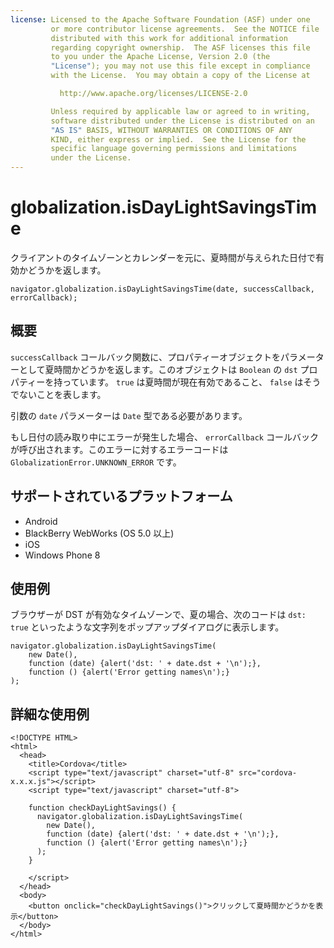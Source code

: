 ```yaml
---
license: Licensed to the Apache Software Foundation (ASF) under one
         or more contributor license agreements.  See the NOTICE file
         distributed with this work for additional information
         regarding copyright ownership.  The ASF licenses this file
         to you under the Apache License, Version 2.0 (the
         "License"); you may not use this file except in compliance
         with the License.  You may obtain a copy of the License at

           http://www.apache.org/licenses/LICENSE-2.0

         Unless required by applicable law or agreed to in writing,
         software distributed under the License is distributed on an
         "AS IS" BASIS, WITHOUT WARRANTIES OR CONDITIONS OF ANY
         KIND, either express or implied.  See the License for the
         specific language governing permissions and limitations
         under the License.
---
```


globalization.isDayLightSavingsTime
===========

クライアントのタイムゾーンとカレンダーを元に、夏時間が与えられた日付で有効かどうかを返します。

    navigator.globalization.isDayLightSavingsTime(date, successCallback, errorCallback);

概要
-----------

`successCallback` コールバック関数に、プロパティーオブジェクトをパラメーターとして夏時間かどうかを返します。このオブジェクトは `Boolean` の `dst` プロパティーを持っています。 `true` は夏時間が現在有効であること、 `false` はそうでないことを表します。

引数の `date` パラメーターは `Date` 型である必要があります。

もし日付の読み取り中にエラーが発生した場合、 `errorCallback` コールバックが呼び出されます。このエラーに対するエラーコードは `GlobalizationError.UNKNOWN_ERROR` です。

サポートされているプラットフォーム
-------------------

- Android
- BlackBerry WebWorks (OS 5.0 以上)
- iOS
- Windows Phone 8

使用例
-------------

ブラウザーが DST が有効なタイムゾーンで、夏の場合、次のコードは `dst: true` といったような文字列をポップアップダイアログに表示します。

    navigator.globalization.isDayLightSavingsTime(
        new Date(),
        function (date) {alert('dst: ' + date.dst + '\n');},
        function () {alert('Error getting names\n');}
    );

詳細な使用例
------------

    <!DOCTYPE HTML>
    <html>
      <head>
        <title>Cordova</title>
        <script type="text/javascript" charset="utf-8" src="cordova-x.x.x.js"></script>
        <script type="text/javascript" charset="utf-8">

        function checkDayLightSavings() {
          navigator.globalization.isDayLightSavingsTime(
            new Date(),
            function (date) {alert('dst: ' + date.dst + '\n');},
            function () {alert('Error getting names\n');}
          );
        }

        </script>
      </head>
      <body>
        <button onclick="checkDayLightSavings()">クリックして夏時間かどうかを表示</button>
      </body>
    </html>

